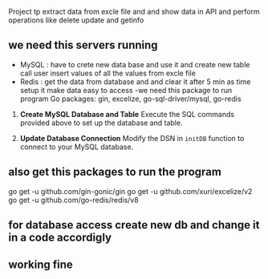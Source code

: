 
Project tp extract data from excle file and and show data in API and perform operations like delete update and  getinfo


## we need  this servers running 

- MySQL : have to crete new data base and use it and create new table call user insert values of all the values from excle file 
- Redis : get the data from database and and clear it after 5 min as time setup it make data easy to access
-we need this package to run program  Go packages: gin, excelize, go-sql-driver/mysql, go-redis


1. **Create MySQL Database and Table**
   Execute the SQL commands provided above to set up the database and table.

2. **Update Database Connection**
   Modify the DSN in `initDB` function to connect to your MySQL database.

## also get this packages to run the program
go get -u github.com/gin-gonic/gin
go get -u github.com/xuri/excelize/v2
go get -u github.com/go-redis/redis/v8


## for database access create new db and change it in a code accordigly

## working fine